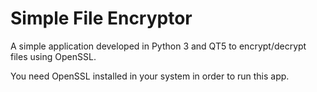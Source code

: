 # Simple File Encryptor

A simple application developed in Python 3 and QT5 to encrypt/decrypt files using OpenSSL.

You need OpenSSL installed in your system in order to run this app.
